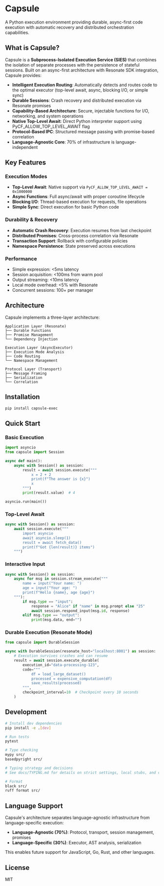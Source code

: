 # Capsule

A Python execution environment providing durable, async-first code execution with automatic recovery and distributed orchestration capabilities.

## What is Capsule?

Capsule is a **Subprocess-Isolated Execution Service (SIES)** that combines the isolation of separate processes with the persistence of stateful sessions. Built on an async-first architecture with Resonate SDK integration, Capsule provides:

- **Intelligent Execution Routing**: Automatically detects and routes code to the optimal executor (top-level await, async, blocking I/O, or simple sync)
- **Durable Sessions**: Crash recovery and distributed execution via Resonate promises
- **Capability-Based Architecture**: Secure, injectable functions for I/O, networking, and system operations
- **Native Top-Level Await**: Direct Python interpreter support using PyCF_ALLOW_TOP_LEVEL_AWAIT flag
- **Protocol-Based IPC**: Structured message passing with promise-based correlation
- **Language-Agnostic Core**: 70% of infrastructure is language-independent

## Key Features

### Execution Modes
- **Top-Level Await**: Native support via `PyCF_ALLOW_TOP_LEVEL_AWAIT = 0x1000000`
- **Async Functions**: Full async/await with proper coroutine lifecycle
- **Blocking I/O**: Thread-based execution for requests, file operations
- **Simple Sync**: Direct execution for basic Python code

### Durability & Recovery
- **Automatic Crash Recovery**: Execution resumes from last checkpoint
- **Distributed Promises**: Cross-process correlation via Resonate
- **Transaction Support**: Rollback with configurable policies
- **Namespace Persistence**: State preserved across executions

### Performance
- Simple expression: <5ms latency
- Session acquisition: <100ms from warm pool
- Output streaming: <10ms latency
- Local mode overhead: <5% with Resonate
- Concurrent sessions: 100+ per manager

## Architecture

Capsule implements a three-layer architecture:

```
Application Layer (Resonate)
├── Durable Functions
├── Promise Management
└── Dependency Injection

Execution Layer (AsyncExecutor)
├── Execution Mode Analysis
├── Code Routing
└── Namespace Management

Protocol Layer (Transport)
├── Message Framing
├── Serialization
└── Correlation
```

## Installation

```bash
pip install capsule-exec
```

## Quick Start

### Basic Execution

```python
import asyncio
from capsule import Session

async def main():
    async with Session() as session:
        result = await session.execute("""
            x = 2 + 2
            print(f"The answer is {x}")
            x
        """)
        print(result.value)  # 4

asyncio.run(main())
```

### Top-Level Await

```python
async with Session() as session:
    await session.execute("""
        import asyncio
        await asyncio.sleep(1)
        result = await fetch_data()
        print(f"Got {len(result)} items")
    """)
```

### Interactive Input

```python
async with Session() as session:
    async for msg in session.stream_execute("""
        name = input("Your name: ")
        age = input("Your age: ")
        print(f"Hello {name}, age {age}")
    """):
        if msg.type == "input":
            response = "Alice" if "name" in msg.prompt else "25"
            await session.respond_input(msg.id, response)
        elif msg.type == "output":
            print(msg.data, end="")
```

### Durable Execution (Resonate Mode)

```python
from capsule import DurableSession

async with DurableSession(resonate_host="localhost:8001") as session:
    # Execution survives crashes and can resume
    result = await session.execute_durable(
        execution_id="data-processing-123",
        code="""
            df = load_large_dataset()
            processed = expensive_computation(df)
            save_results(processed)
        """,
        checkpoint_interval=10  # Checkpoint every 10 seconds
    )
```

## Development

```bash
# Install dev dependencies
pip install -e .[dev]

# Run tests
pytest

# Type checking
mypy src/
basedpyright src/

# Typing strategy and decisions
# See docs/TYPING.md for details on strict settings, local stubs, and conventions

# Format
black src/
ruff format src/
```

## Language Support

Capsule's architecture separates language-agnostic infrastructure from language-specific execution:

- **Language-Agnostic (70%)**: Protocol, transport, session management, promises
- **Language-Specific (30%)**: Executor, AST analysis, serialization

This enables future support for JavaScript, Go, Rust, and other languages.

## License

MIT
